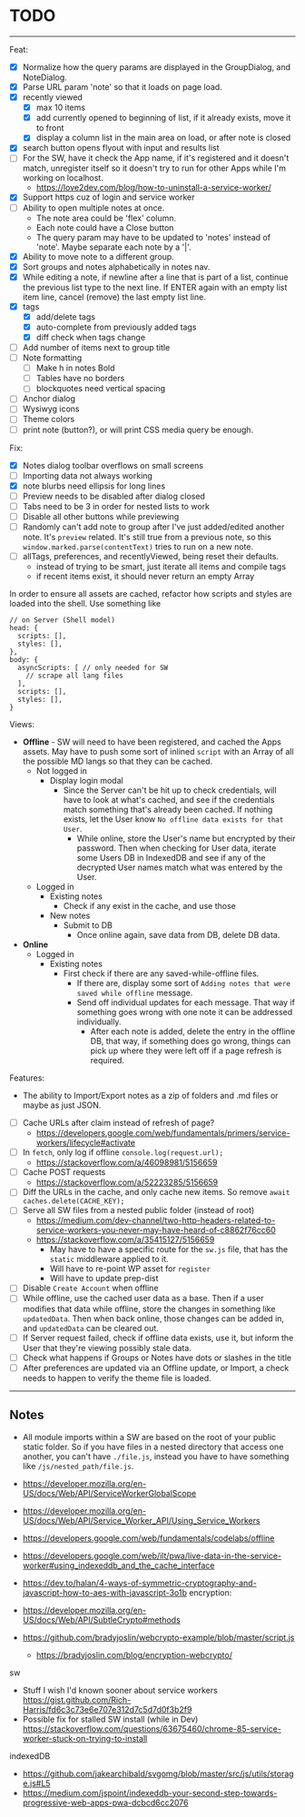 # TODO
---

Feat:
- [x] Normalize how the query params are displayed in the GroupDialog, and NoteDialog.
- [x] Parse URL param 'note' so that it loads on page load.
- [x] recently viewed
  - [x] max 10 items
  - [x] add currently opened to beginning of list, if it already exists, move it to front
  - [x] display a column list in the main area on load, or after note is closed 
- [X] search button opens flyout with input and results list
- [ ] For the SW, have it check the App name, if it's registered and it doesn't match, unregister itself so it doesn't try to run for other Apps while I'm working on localhost.
  - https://love2dev.com/blog/how-to-uninstall-a-service-worker/
- [x] Support https cuz of login and service worker
- [ ] Ability to open multiple notes at once.
  - The note area could be 'flex' column.
  - Each note could have a Close button
  - The query param may have to be updated to 'notes' instead of 'note'. Maybe separate each note by a '|'.
- [x] Ability to move note to a different group.
- [x] Sort groups and notes alphabetically in notes nav.
- [x] While editing a note, if newline after a line that is part of a list, continue the previous list type to the next line. If ENTER again with an empty list item line, cancel (remove) the last empty list line.
- [x] tags
  - [x] add/delete tags
  - [x] auto-complete from previously added tags
  - [x] diff check when tags change
- [ ] Add number of items next to group title
- [ ] Note formatting
  - [ ] Make h<num> in notes Bold
  - [ ] Tables have no borders
  - [ ] blockquotes need vertical spacing
- [ ] Anchor dialog
- [ ] Wysiwyg icons
- [ ] Theme colors
- [ ] print note (button?), or will print CSS media query be enough.

Fix:
- [x] Notes dialog toolbar overflows on small screens
- [ ] Importing data not always working
- [x] note blurbs need ellipsis for long lines
- [ ] Preview needs to be disabled after dialog closed
- [ ] Tabs need to be 3 in order for nested lists to work
- [ ] Disable all other buttons while previewing
- [ ] Randomly can't add note to group after I've just added/edited another note. It's `preview` related. It's still true from a previous note, so this `window.marked.parse(contentText)` tries to run on a new note.
- [ ] allTags, preferences, and recentlyViewed, being reset their defaults.
  - instead of trying to be smart, just iterate all items and compile tags
  - if recent items exist, it should never return an empty Array

In order to ensure all assets are cached, refactor how scripts and styles are
loaded into the shell. Use something like
```
// on Server (Shell model)
head: {
  scripts: [],
  styles: [],
},
body: {
  asyncScripts: [ // only needed for SW
    // scrape all lang files
  ],
  scripts: [],
  styles: [],
}
```

Views:
  - **Offline** - SW will need to have been registered, and cached the Apps assets.
    May have to push some sort of inlined `script` with an Array of all the
    possible MD langs so that they can be cached.
    - Not logged in
      - Display login modal
        - Since the Server can't be hit up to check credentials, will have to
          look at what's cached, and see if the credentials match something
          that's already been cached. If nothing exists, let the User know `No
          offline data exists for that User`.
          - While online, store the User's name but encrypted by their password.
            Then when checking for User data, iterate some Users DB in IndexedDB
            and see if any of the decrypted User names match what was entered by
            the User.
    - Logged in
      - Existing notes
        - Check if any exist in the cache, and use those
      - New notes
        - Submit to DB
          - Once online again, save data from DB, delete DB data.
  - **Online**
    - Logged in
      - Existing notes
        - First check if there are any saved-while-offline files.
          - If there are, display some sort of `Adding notes that were saved
            while offline` message.
          - Send off individual updates for each message. That way if something
            goes wrong with one note it can be addressed individually.
            - After each note is added, delete the entry in the offline DB, that
              way, if something does go wrong, things can pick up where they
              were left off if a page refresh is required.

Features:
  - The ability to Import/Export notes as a zip of folders and .md files or
    maybe as just JSON.

- [ ] Cache URLs after claim instead of refresh of page?
  - https://developers.google.com/web/fundamentals/primers/service-workers/lifecycle#activate
- [ ] In `fetch`, only log if offline `console.log(request.url);`
  - https://stackoverflow.com/a/46098981/5156659
- [ ] Cache POST requests
  - https://stackoverflow.com/a/52223285/5156659
- [ ] Diff the URLs in the cache, and only cache new items. So remove `await caches.delete(CACHE_KEY);`
- [ ] Serve all SW files from a nested public folder (instead of root)
  - https://medium.com/dev-channel/two-http-headers-related-to-service-workers-you-never-may-have-heard-of-c8862f76cc60
  - https://stackoverflow.com/a/35415127/5156659
    - May have to have a specific route for the `sw.js` file, that has the
      `static` middleware applied to it.
    - Will have to re-point WP asset for `register`
    - Will have to update prep-dist
- [ ] Disable `Create Account` when offline
- [ ] While offline, use the cached user data as a base. Then if a user modifies
  that data while offline, store the changes in something like `updatedData`.
  Then when back online, those changes can be added in, and `updatedData` can
  be cleared out.
- [ ] If Server request failed, check if offline data exists, use it, but inform
  the User that they're viewing possibly stale data.
- [ ] Check what happens if Groups or Notes have dots or slashes in the title
- [ ] After preferences are updated via an Offline update, or Import, a check
  needs to happen to verify the theme file is loaded.

---

## Notes

- All module imports within a SW are based on the root of your public static
  folder. So if you have files in a nested directory that access one another, you
  can't have `./file.js`, instead you have to have something like `/js/nested_path/file.js`.

- https://developer.mozilla.org/en-US/docs/Web/API/ServiceWorkerGlobalScope
- https://developer.mozilla.org/en-US/docs/Web/API/Service_Worker_API/Using_Service_Workers
- https://developers.google.com/web/fundamentals/codelabs/offline
- https://developers.google.com/web/ilt/pwa/live-data-in-the-service-worker#using_indexeddb_and_the_cache_interface
- https://dev.to/halan/4-ways-of-symmetric-cryptography-and-javascript-how-to-aes-with-javascript-3o1b
encryption:
- https://developer.mozilla.org/en-US/docs/Web/API/SubtleCrypto#methods
- https://github.com/bradyjoslin/webcrypto-example/blob/master/script.js
  - https://bradyjoslin.com/blog/encryption-webcrypto/

sw
- Stuff I wish I'd known sooner about service workers https://gist.github.com/Rich-Harris/fd6c3c73e6e707e312d7c5d7d0f3b2f9
- Possible fix for stalled SW install (while in Dev) https://stackoverflow.com/questions/63675460/chrome-85-service-worker-stuck-on-trying-to-install

indexedDB
- https://github.com/jakearchibald/svgomg/blob/master/src/js/utils/storage.js#L5
- https://medium.com/jspoint/indexeddb-your-second-step-towards-progressive-web-apps-pwa-dcbcd6cc2076
